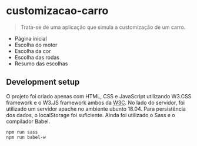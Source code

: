 # customizacao-carro
> Trata-se de uma aplicação que simula a customização de um carro. 

* Página inicial
* Escolha do motor
* Escolha da cor
* Escolha das rodas
* Resumo das escolhas

## Development setup
O projeto foi criado apenas com HTML, CSS e JavaScript utilizando W3.CSS framework e o W3.JS framework ambos da [W3C](https://www.w3schools.com). No lado do servidor, foi utilizado um servidor apache no ambiente ubunto 18.04.
Para persistência dos dados, o localStorage foi suficiente. Ainda foi utilizado o Sass e o compilador Babel.

```
npm run sass
npm run babel-w
```
